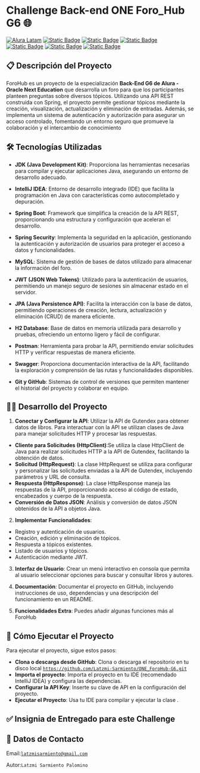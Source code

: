 # Challenge Back-end ONE Foro_Hub G6 🌐

[![Alura Latam](https://img.shields.io/badge/Alura-Latam-blue?style=flat)](https://www.aluracursos.com/)
[![Static Badge](https://img.shields.io/badge/ONE-Oracle_Next_Education-orange?style=flat&logo=oracle&logoColor=orange)](https://www.oracle.com/co/education/oracle-next-education/) [![Static Badge](https://img.shields.io/badge/IDE-IntelliJ_IDEA-%23ff0534?style=flat&logo=IntelliJ%20IDEA&logoColor=%232196f3)](https://www.jetbrains.com/es-es/idea/) [![Static Badge](https://img.shields.io/badge/Language-Java-%23ff0000?style=flat)](#)
[![Static Badge](https://img.shields.io/badge/Java_Library-Gson_%2F_Json-blue?style=flat&logo=json)](https://mvnrepository.com/artifact/com.google.code.gson/gson)
[![Static Badge](https://img.shields.io/badge/API-Exchange_Rate_API-%23e90000?style=flat)](https://www.exchangerate-api.com/docs/java-currency-api)
[![Static Badge](https://img.shields.io/badge/license-MIT-blue)](#)

## 📋 Descripción del Proyecto 
ForoHub es un proyecto de la especialización **Back-End G6 de Alura - Oracle Next Education** que desarrolla un foro para que los participantes planteen preguntas sobre diversos tópicos. Utilizando una API REST construida con Spring, el proyecto permite gestionar tópicos mediante la creación, visualización, actualización y eliminación de entradas. Además, se implementa un sistema de autenticación y autorización para asegurar un acceso controlado, fomentando un entorno seguro que promueve la colaboración y el intercambio de conocimiento

## 🛠️ Tecnologías Utilizadas
- **JDK (Java Development Kit)**: Proporciona las herramientas necesarias para compilar y ejecutar aplicaciones Java, asegurando un entorno de desarrollo adecuado.

- **IntelliJ IDEA**: Entorno de desarrollo integrado (IDE) que facilita la programación en Java con características como autocompletado y depuración.

- **Spring Boot**: Framework que simplifica la creación de la API REST, proporcionando una estructura y configuración que aceleran el desarrollo.

- **Spring Security**: Implementa la seguridad en la aplicación, gestionando la autenticación y autorización de usuarios para proteger el acceso a datos y funcionalidades.

- **MySQL**: Sistema de gestión de bases de datos utilizado para almacenar la información del foro.

- **JWT (JSON Web Tokens)**: Utilizado para la autenticación de usuarios, permitiendo un manejo seguro de sesiones sin almacenar estado en el servidor.
  
- **JPA (Java Persistence API)**: Facilita la interacción con la base de datos, permitiendo operaciones de creación, lectura, actualización y eliminación (CRUD) de manera eficiente.
  
- **H2 Database**: Base de datos en memoria utilizada para desarrollo y pruebas, ofreciendo un entorno ligero y fácil de configurar.

- **Postman**: Herramienta para probar la API, permitiendo enviar solicitudes HTTP y verificar respuestas de manera eficiente.

- **Swagger**: Proporciona documentación interactiva de la API, facilitando la exploración y comprensión de las rutas y funcionalidades disponibles.

- **Git y GitHub**: Sistemas de control de versiones que permiten mantener el historial del proyecto y colaborar en equipo.

## 👩‍💻 Desarrollo del Proyecto
1. **Conectar y Configurar la API**: Utilizar la API de Gutendex para obtener datos de libros. Para interactuar con la API se utilizan clases de Java para manejar solicitudes HTTP y procesar las respuestas.
- **Cliente para Solicitudes (HttpClient)**:Se utiliza la clase HttpClient de Java para realizar solicitudes HTTP a la API de Gutendex, facilitando la obtención de datos.
- **Solicitud (HttpRequest)**: La clase HttpRequest se utiliza para configurar y personalizar las solicitudes enviadas a la API de Gutendex, incluyendo parámetros y URL de consulta.
- **Respuesta (HttpResponse)**: La clase HttpResponse maneja las respuestas de la API, proporcionando acceso al código de estado, encabezados y cuerpo de la respuesta.
- **Conversión de Datos JSON**: Análisis y conversión de datos JSON obtenidos de la API a objetos Java.

2. **Implementar Funcionalidades**:
- Registro y autenticación de usuarios.
- Creación, edición y eliminación de tópicos.
- Respuesta a tópicos existentes.
- Listado de usuarios y tópicos.
- Autenticación mediante JWT.

3. **Interfaz de Usuario**: Crear un menú interactivo en consola que permita al usuario seleccionar opciones para buscar y consultar libros y autores.

4. **Documentación**: Documentar el proyecto en GitHub, incluyendo instrucciones de uso, dependencias y una descripción del funcionamiento en un README.

5. **Funcionalidades Extra**: Puedes añadir algunas funciones más al ForoHub

## 🚀 Cómo Ejecutar el Proyecto
Para ejecutar el proyecto, sigue estos pasos:

- **Clona o descarga desde GitHub**: Clona o descarga el repositorio en tu disco local <code>https://github.com/Latzmi-Sarmiento/ONE_ForoHub-G6.git</code>
- **Importa el proyecto**: Importa el proyecto en tu IDE (recomendado IntelliJ IDEA) y configura las dependencias.
- **Configurar la API Key**: Inserte su clave de API en la configuración del proyecto.
- **Ejecutar el Proyecto**: Usa tu IDE para compilar y ejecutar la clase <code></code>.

## ✅ Insignia de Entregado para este Challenge


## 💬 Datos de Contacto
Email:<code>latzmisarmiento@gmail.com</code>

Autor:<code>Latzmi Sarmiento Palomino</code>
